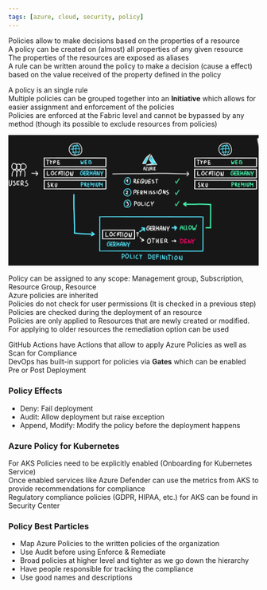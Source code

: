 ```yaml
---
tags: [azure, cloud, security, policy]
---
```


Policies allow to make decisions based on the properties of a resource  
A policy can be created on (almost) all properties of any given resource  
The properties of the resources are exposed as aliases  
A rule can be written around the policy to make a decision (cause a effect) based on the value received of the property defined in the policy  

A policy is an single rule  
Multiple policies can be grouped together into an **Initiative** which allows for easier assignment and enforcement of the policies    
Policies are enforced at the Fabric level and cannot be bypassed by any method (though its possible to exclude resources from policies)

![Azure Policy|500](../images/azure-policy.png)

Policy can be assigned to any scope: Management group, Subscription, Resource Group, Resource  
Azure policies are inherited  
Policies do not check for user permissions (It is checked in a previous step)  
Policies are checked during the deployment of an resource  
Policies are only applied to Resources that are newly created or modified. For applying to older resources the remediation option can be used  

GitHub Actions have Actions that allow to apply Azure Policies as well as Scan for Compliance  
DevOps has built-in support for policies via **Gates** which can be enabled Pre or Post Deployment

### Policy Effects

- Deny: Fail deployment
- Audit: Allow deployment but raise exception
- Append, Modify: Modify the policy before the deployment happens

### Azure Policy for Kubernetes

For AKS Policies need to be explicitly enabled (Onboarding for Kubernetes Service)  
Once enabled services like Azure Defender can use the metrics from AKS to provide recommendations for compliance  
Regulatory compliance policies (GDPR, HIPAA, etc.) for AKS can be found in Security Center  

### Policy Best Particles

- Map Azure Policies to the written policies of the organization  
- Use Audit before using Enforce & Remediate  
- Broad policies at higher level and tighter as we go down the hierarchy  
- Have people responsible for tracking the compliance  
- Use good names and descriptions
